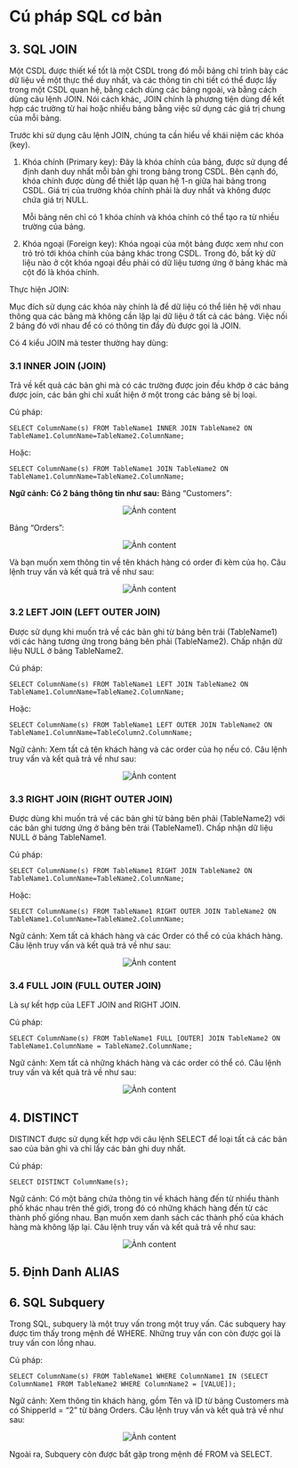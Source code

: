 # Cú pháp SQL cơ bản

## 3. SQL JOIN
Một CSDL được thiết kế tốt là một CSDL trong đó mỗi bảng chỉ trình bày các dữ liệu về một thực thể duy nhất, và các thông tin chi tiết có thể được lấy trong một CSDL quan hệ, bằng cách dùng các bảng ngoài, và bằng cách dùng câu lệnh JOIN. Nói cách khác, JOIN chính là phương tiện dùng để kết hợp các trường từ hai hoặc nhiều bảng bằng việc sử dụng các giá trị chung của mỗi bảng.

Trước khi sử dụng câu lệnh JOIN, chúng ta cần hiểu về khái niệm các khóa (key).

1. Khóa chính (Primary key):
    Đây là khóa chính của bảng, được sử dụng để định danh duy nhất mỗi bản ghi trong bảng trong CSDL. Bên cạnh đó, khóa chính được dùng để thiết lập quan hệ 1-n giữa hai bảng trong CSDL. Giá trị của trường khóa chính phải là duy nhất và không được chứa giá trị NULL.

    Mỗi bảng nên chỉ có 1 khóa chính và khóa chính có thể tạo ra từ nhiều trường của bảng.

2. Khóa ngoại (Foreign key):
Khóa ngoại của một bảng được xem như con trỏ trỏ tới khóa chính của bảng khác trong CSDL. Trong đó, bất kỳ dữ liệu nào ở cột khóa ngoại đều phải có dữ liệu tương ứng ở bảng khác mà cột đó là khóa chính.

Thực hiện JOIN:

Mục đích sử dụng các khóa này chính là để dữ liệu có thể liên hệ với nhau thông qua các bảng mà không cần lặp lại dữ liệu ở tất cả các bảng. Việc nối 2 bảng đó với nhau để có có thông tin đầy đủ được gọi là JOIN.

Có 4 kiểu JOIN mà tester thường hay dùng:
### 3.1 INNER JOIN (JOIN)
Trả về kết quả các bản ghi mà có các trường được join đều khớp ở các bảng được join, các bản ghi chỉ xuất hiện ở một trong các bảng sẽ bị loại.

Cú pháp:
```
SELECT ColumnName(s) FROM TableName1 INNER JOIN TableName2 ON TableName1.ColumnName=TableName2.ColumnName;
```
Hoặc:
```
SELECT ColumnName(s) FROM TableName1 JOIN TableName2 ON TableName1.ColumnName=TableName2.ColumnName;
```

**Ngữ cảnh: Có 2 bảng thông tin như sau:**
Bảng “Customers":
<p align="center">
    <img alt="Ảnh content" src="./images/e77e887d-57d1-4766-855c-316faaad9c0c.webp
" />
</p>

Bảng “Orders”:
<p align="center">
    <img alt="Ảnh content" src="./images/62aa19a4-8c52-4241-b274-1a6805b0ad2d.webp
" />
</p>

Và bạn muốn xem thông tin về tên khách hàng có order đi kèm của họ. Câu lệnh truy vấn và kết quả trả về như sau:

<p align="center">
    <img alt="Ảnh content" src="./images/fc448306-5426-4531-8994-53ed9e6d77fb.webp
" />
</p>

### 3.2 LEFT JOIN (LEFT OUTER JOIN)
Được sử dụng khi muốn trả về các bản ghi từ bảng bên trái (TableName1) với các hàng tương ứng trong bảng bên phải (TableName2). Chấp nhận dữ liệu NULL ở bảng TableName2.

Cú pháp:
```
SELECT ColumnName(s) FROM TableName1 LEFT JOIN TableName2 ON TableName1.ColumnName=TableName2.ColumnName;
```

Hoặc:
```
SELECT ColumnName(s) FROM TableName1 LEFT OUTER JOIN TableName2 ON TableName1.ColumnName=TableColumn2.ColumnName;
```
Ngữ cảnh: Xem tất cả tên khách hàng và các order của họ nếu có. Câu lệnh truy vấn và kết quả trả về như sau:

<p align="center">
    <img alt="Ảnh content" src="./images/5fedc928-124f-4ae2-9eeb-a7bebae022bf.webp
" />
</p>

### 3.3 RIGHT JOIN (RIGHT OUTER JOIN)
Được dùng khi muốn trả về các bản ghi từ bảng bên phải (TableName2) với các bản ghi tương ứng ở bảng bên trái (TableName1). Chấp nhận dữ liệu NULL ở bảng TableName1.

Cú pháp:
```
SELECT ColumnName(s) FROM TableName1 RIGHT JOIN TableName2 ON TableName1.ColumnName=TableName2.ColumnName;
```
Hoặc:
```
SELECT ColumnName(s) FROM TableName1 RIGHT OUTER JOIN TableName2 ON TableName1.ColumnName=TableName2.ColumnName;
```
Ngữ cảnh: Xem tất cả khách hàng và các Order có thể có của khách hàng. Câu lệnh truy vấn và kết quả trả về như sau:
<p align="center">
    <img alt="Ảnh content" src="./images/a1d63db9-2e7a-457a-86bf-dfd86034b103.webp
" />
</p>

### 3.4 FULL JOIN (FULL OUTER JOIN)
Là sự kết hợp của LEFT JOIN and RIGHT JOIN.

Cú pháp:
```
SELECT ColumnName(s) FROM TableName1 FULL [OUTER] JOIN TableName2 ON TableName1.ColumnName = TableName2.ColumnName;
```
Ngữ cảnh: Xem tất cả những khách hàng và các order có thể có. Câu lệnh truy vấn và kết quả trả về như sau:
<p align="center">
    <img alt="Ảnh content" src="./images/4754d7d0-2870-403d-a59b-9c306af1f5d2.webp
" />
</p>

## 4. DISTINCT
DISTINCT được sử dụng kết hợp với câu lệnh SELECT để loại tất cả các bản sao của bản ghi và chỉ lấy các bản ghi duy nhất.

Cú pháp:
```
SELECT DISTINCT ColumnName(s);
```
Ngữ cảnh: Có một bảng chứa thông tin về khách hàng đến từ nhiều thành phố khác nhau trên thế giới, trong đó có những khách hàng đến từ các thành phố giống nhau. Bạn muốn xem danh sách các thành phố của khách hàng mà không lặp lại. Câu lệnh truy vấn và kết quả trả về như sau:
<p align="center">
    <img alt="Ảnh content" src="./images/196a84ad-b405-42d7-8e64-e30141ab2aa0.webp
" />
</p>

## 5. Định Danh ALIAS
## 6. SQL Subquery

Trong SQL, subquery là một truy vấn trong một truy vấn. Các subquery hay được tìm thấy trong mệnh đề WHERE. Những truy vấn con còn được gọi là truy vấn con lồng nhau.

Cú pháp:
```
SELECT ColumnName(s) FROM TableName1 WHERE ColumnName1 IN (SELECT ColumnName1 FROM TableName2 WHERE ColumnName2 = [VALUE]);
```
Ngữ cảnh: Xem thông tin khách hàng, gồm Tên và ID từ bảng Customers mà có ShipperId = “2” từ bảng Orders. Câu lệnh truy vấn và kết quả trả về như sau:
<p align="center">
    <img alt="Ảnh content" src="./images/c6012e64-da9c-4ab2-a86a-e654451cbb15.webp
" />
</p>

Ngoài ra, Subquery còn được bắt gặp trong mệnh đề FROM và SELECT.

